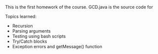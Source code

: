 This is the first homework of the course.
GCD.java is the source code for 

Topics learned:
- Recursion
- Parsing arguments
- Testing using bash scripts
- Try/Catch blocks
- Exception errors and getMessage() function